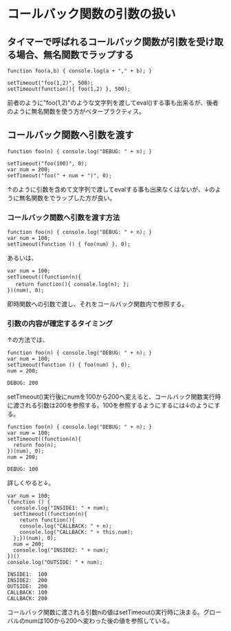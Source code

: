 ﻿# コールバック関数の引数の扱い

## タイマーで呼ばれるコールバック関数が引数を受け取る場合、無名関数でラップする

```clike
function foo(a,b) { console.log(a + "," + b); }
 
setTimeout("foo(1,2)", 500);            
setTimeout(function(){ foo(1,2) }, 500);
```

前者のように"foo(1,2)"のような文字列を渡してeval()する事も出来るが、後者のように無名関数を使う方がベタープラクティス。

## コールバック関数へ引数を渡す

```clike
function foo(n) { console.log("DEBUG: " + n); }
 
setTimeout("foo(100)", 0);
var num = 200;
setTimeout("foo(" + num + ")", 0); 
```

↑のように引数を含めて文字列で渡してevalする事も出来なくはないが、↓のように無名関数をでラップした方が良い。

### コールバック関数へ引数を渡す方法

```clike
function foo(n) { console.log("DEBUG: " + n); }
var num = 100;
setTimeout(function () { foo(num) }, 0);
```

あるいは、

```clike
var num = 100;
setTimeout((function(n){
 　return function(){ console.log(n); };
})(num), 0);
```

即時関数への引数で渡し、それをコールバック関数内で参照する。

### 引数の内容が確定するタイミング
↑の方法では、

```clike
function foo(n) { console.log("DEBUG: " + n); }
var num = 100;
setTimeout(function () { foo(num) }, 0);
num = 200;
```

```clike
DEBUG: 200
```

setTimeout()実行後にnumを100から200へ変えると、コールバック関数実行時に渡される引数は200を参照する。100を参照するようにするには↓のようにする。

```clike
function foo(n) { console.log("DEBUG: " + n); }
var num = 100;
setTimeout((function(n){
  return foo(n);
})(num), 0);
num = 200;
```

```clike
DEBUG: 100
```

詳しくやると↓。

```clike
var num = 100;
(function () {
  console.log("INSIDE1: " + num);
  setTimeout((function(n){
    return function(){
    console.log("CALLBACK: " + n);
    console.log("CALLBACK: " + this.num);
  };})(num), 0);
  num = 200;
  console.log("INSIDE2: " + num);
})()
console.log("OUTSIDE: " + num);
```

```clike
INSIDE1:  100
INSIDE2:  200
OUTSIDE:  200
CALLBACK: 100
CALLBACK: 200
```

コールバック関数に渡される引数nの値はsetTimeout()実行時に決まる。グローバルのnumは100から200へ変わった後の値を参照している。
